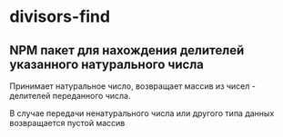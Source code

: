 # divisors-find

## NPM пакет для нахождения делителей указанного натурального числа

Принимает натуральное число, возвращает массив из чисел - делителей переданного числа.

В случае передачи ненатурального числа или другого типа данных возвращается пустой массив
